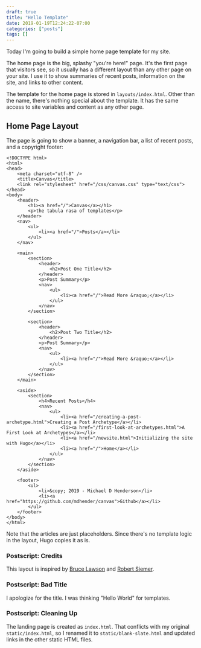```yaml
---
draft: true
title: "Hello Template"
date: 2019-01-19T12:24:22-07:00
categories: ["posts"]
tags: []
---
```


Today I'm going to build a simple home page template for my site.

The home page is the big, splashy "you're here!" page.
It's the first page that visitors see, so it usually has a different layout than any other page on your site.
I use it to show summaries of recent posts, information on the site, and links to other content.

The template for the home page is stored in `layouts/index.html`.
Other than the name, there's nothing special about the template.
It has the same access to site variables and content as any other page.

## Home Page Layout

The page is going to show a banner, a navigation bar, a list of recent posts, and a copyright footer:

```
<!DOCTYPE html>
<html>
<head>
	<meta charset="utf-8" />
	<title>Canvas</title>
	<link rel="stylesheet" href="/css/canvas.css" type="text/css">
</head>
<body>
    <header>
        <h1><a href="/">Canvas</a></h1>
        <p>the tabula rasa of templates</p>
    </header>
    <nav>
        <ul>
            <li><a href="/">Posts</a></li>
        </ul>
    </nav>

    <main>
        <section>
            <header>
                <h2>Post One Title</h2>
            </header>
            <p>Post Summary</p>
            <nav>
                <ul>
                    <li><a href="/">Read More &raquo;</a></li>
                </ul>
            </nav>
        </section>

        <section>
            <header>
                <h2>Post Two Title</h2>
            </header>
            <p>Post Summary</p>
            <nav>
                <ul>
                    <li><a href="/">Read More &raquo;</a></li>
                </ul>
            </nav>
        </section>
    </main>

    <aside>
        <section>
            <h4>Recent Posts</h4>
            <nav>
                <ul>
                    <li><a href="/creating-a-post-archetype.html">Creating a Post Archetype</a></li>
                    <li><a href="/first-look-at-archetypes.html">A First Look at Archetypes</a></li>
                    <li><a href="/newsite.html">Initializing the site with Hugo</a></li>
                    <li><a href="/">Home</a></li>
                </ul>
            </nav>
        </section>
    </aside>
      
    <footer>
        <ul>
            <li>&copy; 2019 - Michael D Henderson</li>
            <li><a href="https://github.com/mdhender/canvas">Github</a></li>
        </ul>
    </footer>
</body>
</html>
```

Note that the articles are just placeholders.
Since there's no template logic in the layout, Hugo copies it as is.

### Postscript: Credits

This layout is inspired by [Bruce Lawson](http://html5doctor.com/designing-a-blog-with-html5/) and [Robert Siemer](https://stackoverflow.com/questions/4781077/html5-best-practices-section-header-aside-article-elements).

### Postscript: Bad Title

I apologize for the title.
I was thinking "Hello World" for templates.

### Postscript: Cleaning Up

The landing page is created as `index.html`.
That conflicts with my original `static/index.html`, so I renamed it to `static/blank-slate.html` and updated links in the other static HTML files.

